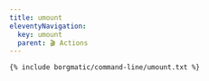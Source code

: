 ```yaml
---
title: umount
eleventyNavigation:
  key: umount
  parent: 🎬 Actions
---
```


```bash
{% include borgmatic/command-line/umount.txt %}
```
